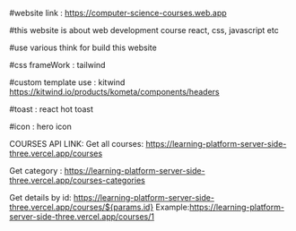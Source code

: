 #website link : https://computer-science-courses.web.app

#this website is about web development course react, css, javascript etc

#use various think for build this website

#css frameWork : tailwind

#custom template use : kitwind https://kitwind.io/products/kometa/components/headers

#toast : react hot toast

#icon : hero icon

COURSES API LINK: Get all courses: https://learning-platform-server-side-three.vercel.app/courses

Get category : https://learning-platform-server-side-three.vercel.app/courses-categories

Get details by id: https://learning-platform-server-side-three.vercel.app/courses/${params.id} Example:https://learning-platform-server-side-three.vercel.app/courses/1
